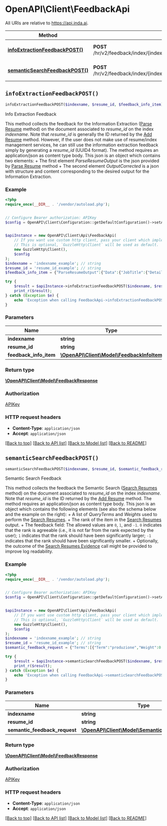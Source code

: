 # OpenAPI\Client\FeedbackApi

All URIs are relative to https://api.inda.ai.

Method | HTTP request | Description
------------- | ------------- | -------------
[**infoExtractionFeedbackPOST()**](FeedbackApi.md#infoExtractionFeedbackPOST) | **POST** /hr/v2/feedback/index/{indexname}/resume/{resume_id}/parse/data/ | Info Extraction Feedback
[**semanticSearchFeedbackPOST()**](FeedbackApi.md#semanticSearchFeedbackPOST) | **POST** /hr/v2/feedback/index/{indexname}/resume/{resume_id}/search/semantic/ | Semantic Search Feedback


## `infoExtractionFeedbackPOST()`

```php
infoExtractionFeedbackPOST($indexname, $resume_id, $feedback_info_item): \OpenAPI\Client\Model\FeedbackResponse
```

Info Extraction Feedback

This method collects the feedback for the Information Extraction ([Parse Resume](https://api.inda.ai/hr/docs/v2/#operation/parse_resume__POST) method) on the document associated to *resume_id* on the index *indexname*.  Note that *resume_id* is generally the ID returned by the [Add Resume](https://api.inda.ai/hr/docs/v2/#operation/add_resume__POST) method. However, if the user does not make use of resume/index management services, he can still use the information extraction feedback simply by generating a *resume_id* (UUID4 format).  The method requires an application/json as content type body. This json is an object which contains two elements: + The first element *ParseResumeOutput* is the json provided by [Parse Resume](https://api.inda.ai/hr/docs/v2/#operation/parse_resume__POST) method + The second element *OutputCorrected* is a json with structure and content corresponding to the desired output for the Information Extraction.

### Example

```php
<?php
require_once(__DIR__ . '/vendor/autoload.php');


// Configure Bearer authorization: APIKey
$config = OpenAPI\Client\Configuration::getDefaultConfiguration()->setAccessToken('YOUR_ACCESS_TOKEN');


$apiInstance = new OpenAPI\Client\Api\FeedbackApi(
    // If you want use custom http client, pass your client which implements `GuzzleHttp\ClientInterface`.
    // This is optional, `GuzzleHttp\Client` will be used as default.
    new GuzzleHttp\Client(),
    $config
);
$indexname = 'indexname_example'; // string
$resume_id = 'resume_id_example'; // string
$feedback_info_item = {"ParseResumeOutput":{"Data":{"JobTitle":{"Details":{"IsValidated":false,"Score":0.75},"Value":"back-end developer"},"PersonalInfo":{"PersonName":{"GivenName":{"Details":{"IsValidated":false},"Value":"John"},"FamilyName":{"Details":{"IsValidated":false},"Value":"Doe"},"FormattedName":{"Details":{"IsValidated":false},"Value":"John Doe"}},"Birthdate":{"Details":{"IsValidated":false},"Value":"1990-11-01"},"Age":{"Details":{"IsValidated":false},"Value":28}},"ContactInfo":{"PhoneNumbers":[{"Number":{"Details":{"IsValidated":false},"Value":{"CountryCode":"IT","CountryDialling":"39","DialNumber":"0000000000"}}},{"Number":{"Details":{"IsValidated":false},"Value":{"CountryCode":"IT","CountryDialling":"39","DialNumber":"1111111111"}}}],"EmailAddresses":[{"Address":{"Details":{"IsValidated":false},"Value":"johndoe@gmail.com"}}],"Links":[{"URL":{"Details":{"IsValidated":false},"Value":"http://linkedin.com/profile/JohnDoe90"},"Label":{"Details":{"IsValidated":false},"Value":"LinkedIn"}},{"URL":{"Details":{"IsValidated":false},"Value":"http://facebook.com/profile/JohnnyDoevo"},"Label":{"Details":{"IsValidated":false},"Value":"Facebook"}}]},"PersonLocation":{"PermanentLocation":{"City":{"Details":{"IsValidated":false},"Value":"Anytown"},"Country":{"Details":{"IsValidated":false},"Value":"Usa"},"GeoCoordinates":{"Details":{"IsValidated":false},"Value":{"Lat":45.0,"Lon":-15.0}},"CountryCode":{"Details":{"IsValidated":false},"Value":"US"},"PostalCode":{"Details":{"IsValidated":false},"Value":"10155"},"StreetAddress":{"Details":{"IsValidated":false},"Value":"Main Street, 3"},"County":{"Details":{"IsValidated":false},"Value":"Bestcounty"},"Region":{"Details":{"IsValidated":false},"Value":"Topregion"}}},"EducationExperiences":[{"EducationTitle":{"Details":{"IsValidated":false},"Value":"high school degree"},"FieldOfStudy":{"Details":{"IsValidated":false},"Value":"engineering"},"EducationLevelCode":{"Details":{"IsValidated":false},"Value":{"EQF":5}},"StartDate":{"Details":{"IsValidated":false},"Value":"2007-09-20"},"EndDate":{"Details":{"IsValidated":false},"Value":"2011-06-11"},"Duration":{"Details":{"IsValidated":false},"Value":500},"Location":{"City":{"Details":{"IsValidated":false},"Value":"Anytown"},"Country":{"Details":{"IsValidated":false},"Value":"USA"},"GeoCoordinates":{"Details":{"IsValidated":false},"Value":{"Lat":45.0,"Lon":-15.0}}},"Organization":{"OrganizationName":{"Details":{"IsValidated":false},"Value":"Generic High School"}}}],"WorkExperiences":[{"PositionTitle":{"Details":{"IsValidated":false,"Score":0.75},"Value":"generic work"},"StartDate":{"Details":{"IsValidated":false},"Value":"2011-09-01"},"EndDate":{"Details":{"IsValidated":false},"Value":"2012-09-12"},"Duration":{"Details":{"IsValidated":false},"Value":300},"Location":{"City":{"Details":{"IsValidated":false},"Value":"Anytown"},"Country":{"Details":{"IsValidated":false},"Value":"Italy"},"GeoCoordinates":{"Details":{"IsValidated":false},"Value":{"Lat":45.0,"Lon":-15.0}}},"Employer":{"OrganizationName":{"Details":{"IsValidated":false},"Value":"Serramenti"}}},{"PositionTitle":{"Details":{"IsValidated":false,"Score":0.75},"Value":"generic work"},"StartDate":{"Details":{"IsValidated":false},"Value":"2012-10-27"},"EndDate":{"Details":{"IsValidated":false},"Value":"2015-06-16"},"Duration":{"Details":{"IsValidated":false},"Value":600},"Location":{"City":{"Details":{"IsValidated":false},"Value":"Anytown"},"Country":{"Details":{"IsValidated":false},"Value":"Anycountry"},"GeoCoordinates":{"Details":{"IsValidated":false},"Value":{"Lat":45.0,"Lon":-15.0}}},"Employer":{"OrganizationName":{"Details":{"IsValidated":false},"Value":"Generic company"}}}],"ProfileSummary":{"HighestEducationLevelCode":{"Details":{"IsValidated":false},"Value":{"EQF":5}},"HighestEducationTitle":{"Details":{"IsValidated":false},"Value":"high school degree"},"EducationExperiencesCount":{"Details":{"IsValidated":false},"Value":1},"EducationExperiencesTotalDuration":{"Details":{"IsValidated":false},"Value":500},"EducationExperiencesAverageDuration":{"Details":{"IsValidated":false},"Value":500},"WorkExperiencesCount":{"Details":{"IsValidated":false},"Value":2},"WorkExperiencesTotalDuration":{"Details":{"IsValidated":false},"Value":900},"WorkExperiencesAverageDuration":{"Details":{"IsValidated":false},"Value":365}},"Skills":[{"Details":{"Category":"IT","IsValidated":false,"TextPositions":[{"Start":42,"End":56}],"Score":0.97},"Value":"programmazione"},{"Details":{"Category":"IT","IsValidated":false,"TextPositions":[{"Start":59,"End":61}],"Score":0.9},"Value":"C#"}],"JobTitles":[{"Details":{"IsValidated":false,"TextPositions":[{"Start":21,"End":39}],"Score":0.95},"Value":"back-end developer"}],"Languages":[{"Details":{"IsValidated":false,"ProficiencyLevelCode":{"CEFR":{"Writing":"A2","Reading":"B2","Listening":"B1","SpokenInteraction":"B1","SpokenProduction":"B1"}}},"Value":"italian"},{"Details":{"IsValidated":false,"IsPrimary":true},"Value":"english"}]},"Attachments":{"CV":{"Language":"en","Filename":"John_Doe_CV.pdf","FileExt":"<extension of document>"}}},"OutputCorrected":{"Data":{"JobTitle":{"Details":{"IsValidated":false,"Score":0.75},"Value":"back-end developer"},"PersonalInfo":{"PersonName":{"GivenName":{"Details":{"IsValidated":false},"Value":"John"},"FamilyName":{"Details":{"IsValidated":false},"Value":"Doe"},"FormattedName":{"Details":{"IsValidated":false},"Value":"John Doe"}},"Birthdate":{"Details":{"IsValidated":false},"Value":"1990-11-01"},"Age":{"Details":{"IsValidated":false},"Value":28}},"ContactInfo":{"PhoneNumbers":[{"Number":{"Details":{"IsValidated":false},"Value":{"CountryCode":"IT","CountryDialling":"39","DialNumber":"0000000000"}}},{"Number":{"Details":{"IsValidated":false},"Value":{"CountryCode":"IT","CountryDialling":"39","DialNumber":"1111111111"}}}],"EmailAddresses":[{"Address":{"Details":{"IsValidated":false},"Value":"johndoe@gmail.com"}}],"Links":[{"URL":{"Details":{"IsValidated":false},"Value":"http://linkedin.com/profile/JohnDoe90"},"Label":{"Details":{"IsValidated":false},"Value":"LinkedIn"}},{"URL":{"Details":{"IsValidated":false},"Value":"http://facebook.com/profile/JohnnyDoevo"},"Label":{"Details":{"IsValidated":false},"Value":"Facebook"}}]},"PersonLocation":{"PermanentLocation":{"City":{"Details":{"IsValidated":false},"Value":"Anytown"},"Country":{"Details":{"IsValidated":false},"Value":"Usa"},"GeoCoordinates":{"Details":{"IsValidated":false},"Value":{"Lat":45.0,"Lon":-15.0}},"CountryCode":{"Details":{"IsValidated":false},"Value":"US"},"PostalCode":{"Details":{"IsValidated":false},"Value":"10155"},"StreetAddress":{"Details":{"IsValidated":false},"Value":"Main Street, 3"},"County":{"Details":{"IsValidated":false},"Value":"Bestcounty"},"Region":{"Details":{"IsValidated":false},"Value":"Topregion"}}},"EducationExperiences":[{"EducationTitle":{"Details":{"IsValidated":false},"Value":"high school degree"},"FieldOfStudy":{"Details":{"IsValidated":false},"Value":"engineering"},"EducationLevelCode":{"Details":{"IsValidated":false},"Value":{"EQF":5}},"StartDate":{"Details":{"IsValidated":false},"Value":"2007-09-20"},"EndDate":{"Details":{"IsValidated":false},"Value":"2011-06-11"},"Duration":{"Details":{"IsValidated":false},"Value":500},"Location":{"City":{"Details":{"IsValidated":false},"Value":"Anytown"},"Country":{"Details":{"IsValidated":false},"Value":"USA"},"GeoCoordinates":{"Details":{"IsValidated":false},"Value":{"Lat":45.0,"Lon":-15.0}}},"Organization":{"OrganizationName":{"Details":{"IsValidated":false},"Value":"Generic High School"}}}],"WorkExperiences":[{"PositionTitle":{"Details":{"IsValidated":false,"Score":0.75},"Value":"generic work"},"StartDate":{"Details":{"IsValidated":false},"Value":"2011-09-01"},"EndDate":{"Details":{"IsValidated":false},"Value":"2012-09-12"},"Duration":{"Details":{"IsValidated":false},"Value":300},"Location":{"City":{"Details":{"IsValidated":false},"Value":"Anytown"},"Country":{"Details":{"IsValidated":false},"Value":"Italy"},"GeoCoordinates":{"Details":{"IsValidated":false},"Value":{"Lat":45.0,"Lon":-15.0}}},"Employer":{"OrganizationName":{"Details":{"IsValidated":false},"Value":"Serramenti"}}},{"PositionTitle":{"Details":{"IsValidated":false,"Score":0.75},"Value":"generic work"},"StartDate":{"Details":{"IsValidated":false},"Value":"2012-10-27"},"EndDate":{"Details":{"IsValidated":false},"Value":"2015-06-16"},"Duration":{"Details":{"IsValidated":false},"Value":600},"Location":{"City":{"Details":{"IsValidated":false},"Value":"Anytown"},"Country":{"Details":{"IsValidated":false},"Value":"Anycountry"},"GeoCoordinates":{"Details":{"IsValidated":false},"Value":{"Lat":45.0,"Lon":-15.0}}},"Employer":{"OrganizationName":{"Details":{"IsValidated":false},"Value":"Generic company"}}}],"ProfileSummary":{"HighestEducationLevelCode":{"Details":{"IsValidated":false},"Value":{"EQF":5}},"HighestEducationTitle":{"Details":{"IsValidated":false},"Value":"high school degree"},"EducationExperiencesCount":{"Details":{"IsValidated":false},"Value":1},"EducationExperiencesTotalDuration":{"Details":{"IsValidated":false},"Value":500},"EducationExperiencesAverageDuration":{"Details":{"IsValidated":false},"Value":500},"WorkExperiencesCount":{"Details":{"IsValidated":false},"Value":2},"WorkExperiencesTotalDuration":{"Details":{"IsValidated":false},"Value":900},"WorkExperiencesAverageDuration":{"Details":{"IsValidated":false},"Value":365}},"Skills":[{"Details":{"Category":"IT","IsValidated":false,"TextPositions":[{"Start":42,"End":56}],"Score":0.97},"Value":"programmazione"},{"Details":{"Category":"IT","IsValidated":false,"TextPositions":[{"Start":59,"End":61}],"Score":0.9},"Value":"C#"}],"JobTitles":[{"Details":{"IsValidated":false,"TextPositions":[{"Start":21,"End":39}],"Score":0.95},"Value":"back-end developer"}],"Languages":[{"Details":{"IsValidated":false,"ProficiencyLevelCode":{"CEFR":{"Writing":"A2","Reading":"B2","Listening":"B1","SpokenInteraction":"B1","SpokenProduction":"B1"}}},"Value":"italian"},{"Details":{"IsValidated":false,"IsPrimary":true},"Value":"english"}]},"Attachments":{"CV":{"Language":"it","Filename":"John_Doe_CV.pdf","FileExt":"<extension of document>"}}}}; // \OpenAPI\Client\Model\FeedbackInfoItem

try {
    $result = $apiInstance->infoExtractionFeedbackPOST($indexname, $resume_id, $feedback_info_item);
    print_r($result);
} catch (Exception $e) {
    echo 'Exception when calling FeedbackApi->infoExtractionFeedbackPOST: ', $e->getMessage(), PHP_EOL;
}
```

### Parameters

Name | Type | Description  | Notes
------------- | ------------- | ------------- | -------------
 **indexname** | **string**|  |
 **resume_id** | **string**|  |
 **feedback_info_item** | [**\OpenAPI\Client\Model\FeedbackInfoItem**](../Model/FeedbackInfoItem.md)|  |

### Return type

[**\OpenAPI\Client\Model\FeedbackResponse**](../Model/FeedbackResponse.md)

### Authorization

[APIKey](../../README.md#APIKey)

### HTTP request headers

- **Content-Type**: `application/json`
- **Accept**: `application/json`

[[Back to top]](#) [[Back to API list]](../../README.md#endpoints)
[[Back to Model list]](../../README.md#models)
[[Back to README]](../../README.md)

## `semanticSearchFeedbackPOST()`

```php
semanticSearchFeedbackPOST($indexname, $resume_id, $semantic_feedback_request): \OpenAPI\Client\Model\FeedbackResponse
```

Semantic Search Feedback

This method collects the feedback the Semantic Search ([Search Resumes](https://api.inda.ai/hr/docs/v2/#operation/search_resumes__POST) method) on the document associated to *resume_id* on the index *indexname*. Note that *resume_id* is the ID returned by the [Add Resume](https://api.inda.ai/hr/docs/v2/#operation/add_resume__POST) method.  The method requires an application/json as content type body. This json is an object which contains the following elements (see also the schema below and the example on the right): + A list of *QueryTerms* and *Weights* used to perform the [Search Resumes](https://api.inda.ai/hr/docs/v2/#operation/search_resumes__POST). + The rank of the item in the [Search Resumes](https://api.inda.ai/hr/docs/v2/#operation/search_resumes__POST) output. + The feedback field: The allowed values are <code style='color: #333333; opacity: 0.9'>0</code>, <code style='color: #333333; opacity: 0.9'>1</code>, and <code style='color: #333333; opacity: 0.9'>-1</code>. <code style='color: #333333; opacity: 0.9'>0</code> indicates that the rank is agreeable (i.e., it is not far from the rank expected by the user); <code style='color: #333333; opacity: 0.9'>1</code> indicates that the rank should have been significantly larger; <code style='color: #333333; opacity: 0.9'>-1</code> indicates that the rank should have been significantly smaller. + Optionally, the outcome of the [Search Resumes Evidence](https://api.inda.ai/hr/docs/v2/#operation/search_resumes_evidence__POST) call might be provided to improve log readability.

### Example

```php
<?php
require_once(__DIR__ . '/vendor/autoload.php');


// Configure Bearer authorization: APIKey
$config = OpenAPI\Client\Configuration::getDefaultConfiguration()->setAccessToken('YOUR_ACCESS_TOKEN');


$apiInstance = new OpenAPI\Client\Api\FeedbackApi(
    // If you want use custom http client, pass your client which implements `GuzzleHttp\ClientInterface`.
    // This is optional, `GuzzleHttp\Client` will be used as default.
    new GuzzleHttp\Client(),
    $config
);
$indexname = 'indexname_example'; // string
$resume_id = 'resume_id_example'; // string
$semantic_feedback_request = {"Terms":[{"Term":"produzione","Weight":0.3},{"Term":"metalli","Weight":0.8}],"Rank":12,"Feedback":-1,"Evidence":[{"Term":"tubature","Score":0.918},{"Term":"valvole","Score":0.915},{"Term":"idraulico","Score":0.7912}]}; // \OpenAPI\Client\Model\SemanticFeedbackRequest

try {
    $result = $apiInstance->semanticSearchFeedbackPOST($indexname, $resume_id, $semantic_feedback_request);
    print_r($result);
} catch (Exception $e) {
    echo 'Exception when calling FeedbackApi->semanticSearchFeedbackPOST: ', $e->getMessage(), PHP_EOL;
}
```

### Parameters

Name | Type | Description  | Notes
------------- | ------------- | ------------- | -------------
 **indexname** | **string**|  |
 **resume_id** | **string**|  |
 **semantic_feedback_request** | [**\OpenAPI\Client\Model\SemanticFeedbackRequest**](../Model/SemanticFeedbackRequest.md)|  |

### Return type

[**\OpenAPI\Client\Model\FeedbackResponse**](../Model/FeedbackResponse.md)

### Authorization

[APIKey](../../README.md#APIKey)

### HTTP request headers

- **Content-Type**: `application/json`
- **Accept**: `application/json`

[[Back to top]](#) [[Back to API list]](../../README.md#endpoints)
[[Back to Model list]](../../README.md#models)
[[Back to README]](../../README.md)
